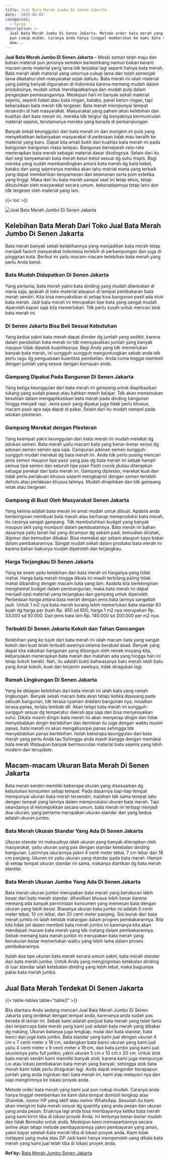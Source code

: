 ```yaml
---
title: Jual Bata Merah Jumbo Di Senen Jakarta
date: '2025-02-01'
categories:
  - harga
description: >-
  Jual Bata Merah Jumbo Di Senen Jakarta. Metode order bata merah yang kami jual
  pun cukup mudah. Caranya anda hanya tinggal memberikan ke kami data tempat
  dom...
---
```


**Jual Bata Merah Jumbo Di Senen Jakarta** – Meski zaman telah maju dan bahan material pun jenisnya semakin berkembang namun bukan berarti macam-jenis material yang lama tdk terpakai lagi seperti halnya bata merah. Bata merah ialah material yang umurnya cukup lama dan telah semenjak lama diketahui oleh masyarakat sejak dahulu. Bata merah ini ialah material yang paling banyak digunakan di Indonesia karena memang mudah dalam produksinya, mudah untuk mendapatkannya dan mudah pula dalam pengerjaan pemasangannya. Meskipun hari ini banyak sekali material sejenis, seperti hebel atau bata ringan, batako, panel beton ringan, tapi keberadaan bata merah tdk tergeser. Bata merah mempunyai tempat tersendiri di hati masyarakat. Masyarakat yang paham akan kelebihan dan kualitas dari bata merah ini, mereka tdk tergiur dg banyaknya bermunculan material sejenis, terutamanya mereka yang berada di perkampungan.

Banyak sekali keunggulan dari bata merah ini dan mungkin ini pula yang menyebabkan kebanyakan masyarakat di pedesaan tidak mau beralih ke material yang baru. Dapat kita amati bukti dari kualitas bata merah ini pada bangunan-bangunan masa lampau. Bangunan bersejarah rata-rata menerapkan bata merah sebagai material dasar dindingnya. Selain dari itu dari segi kenyamanan bata merah betul-betul sesuai dg suhu tropis. Bagi mereka yang sudah membandingkan antara bata merah dg bata hebel, batako dan yang sejenisnya mereka akan tahu matrial mana yang terbaik yang dapat memberikan kenyamanan dan keamanan serta poin estetika yang tinggi. Maka dari itu bata merah sampai saat ini tetap eksis, tetap dibutuhkan oleh masyarakat secara umum, keberadaannya tetap laris dan tdk tergeser oleh material yang lain.

{{< toc >}}

![Jual Bata Merah Jumbo Di Senen Jakarta](/images/jual-bata-merah-26.png)

## Kelebihan Bata Merah Dari Toko Jual Bata Merah Jumbo Di Senen Jakarta

Bata merah banyak sekali kelebihannya yang menjadikan bata merah tetap menjadi favorit masyarakat Indonesia terlebih di perkampungan dan juga di pinggiran kota. Berikut ini yaitu macam-macam kelebihan bata merah yang perlu Anda kenal.

### Bata Mudah Didapatkan Di Senen Jakarta

Yang pertama, bata merah yakni bata dinding yang mudah ditemukan di mana saja, apakah di toko material ataupun di tempat pembakaran bata merah sendiri. Kita bisa menyaksikan di setiap kios bangunan pasti ada stok bata merah. Jadi bata merah ini merupakan tipe bata yang sangat mudah diperoleh kapan saja kita memerlukan. Tdk perlu susah untuk mencari stok bata merah ini.

### Di Senen Jakarta Bisa Beli Sesuai Kebutuhan

Yang kedua yakni bata merah dapat diorder dg jumlah yang sedikit, karena dalam pembelian bata merah ini tdk mensyaratkan jumlah yang banyak maupun tidak dipatok kuantitasnya. Bagi Anda yang tdk memerlukan banyak bata merah, ini sungguh-sungguh menguntungkan sebab anda tdk perlu ragu dg penguasaan kuantitas pembelian. Anda cuma tinggal membeli dengan jumlah yang sesuai dengan kemauan anda.

### Gampang Dipakai Pada Bangunan Di Senen Jakarta

Yang ketiga keunggulan dari bata merah ini gampang untuk diaplikasikan tukang yang sudah piawai atau bahkan masih belajar. Tdk akan menemukan kesulitan dalam mengaplikasikan bata merah pada dinding bangunan hingga menjadi rapi. Jenis pasir yang dipakai juga tidak perlu khusus, macam pasir apa saja dapat di pakai. Selain dari itu mudah nempel pada adukan plesteran.

### Gampang Merekat dengan Plesteran

Yang keempat yakni keunggulan dari mata merah ini mudah melekat dg adukan semen. Bata merah yaitu macam bata yang benar-benar serasi dg adonan semen semen apa saja. Campuran adonan semen sungguh-sungguh mudah merekat dg bata merah ini. Anda tdk perlu pusing mencari jenis semen maupun tipe pasir yang pas dg bata merah ini sebab hampir semua tipe semen dan seluruh tipe pasir Pasti cocok jikalau diterapkan sebagai perekat dari bata merah ini. Gampang diplester, merekat kuat dan tidak perlu perlakuan khusus seperti mengkaprot dengan semen terlebih dahulu atau perlakuan khusus lainnya. Mudah dirapihkan dan tdk gampang retak atau bergeser.

### Gampang di Buat Oleh Masyarakat Senen Jakarta

Yang kelima adalah bata merah ini amat mudah untuk dibuat. Apabila anda berkeinginan membuat bata merah atau berharap memproduksi bata merah, itu caranya sangat gampang. Tdk membutuhkan budget yang banyak maupun skill yang mumpuni dalam pembuatannya. Bata merah ini bahan dasarnya yaitu tanah liat yang dicampur dg sekam padi, kemudian dicetak, dijemur dan kemudian dibakar. Bisa memakai api sekam ataupun kayu bakar dalam pembakarannya. Sangat mudah sekali dalam produksi bata merah ini karena bahan bakunya mudah diperoleh dan terjangkau.

### Harga Terjangkau Di Senen Jakarta

Yang ke enam yaitu kelebihan dari bata merah ini harganya yang tidak mahal. Harga bata merah hingga dikala ini masih terbilang paling tidak mahal dibanding dengan macam bata yang lain. Apabila kita berkeinginan menghemat budget dalam pembangunan, maka bata merah ini dapat menjadi opsi material yang terjangkau dan gampang untuk diperoleh. Perbedaan harga antara bata merah dengan jenis bata lainnya sangatlah jauh. Untuk 1 m2 nya bata merah kurang lebih memerlukan bata standar 83 buah dg harga per buah Rp. 450 sd 600, harga 1 m2 nya merupakan Rp. 33.000 sd 50.000. Dan jenis bata lain Rp. 140.000 sd 200.000 per m2 nya.

### Terbukti Di Senen Jakarta Kokoh dan Tahan Goncangan

Kelebihan yang ke tujuh dari bata merah ini ialah macam bata yang sangat kokoh dan kuat telah terbukti awetnya selama berabad abad. Banyak yang dapat kita saksikan bangunan yang dibangun oleh nenek moyang kita, kebanyakan menerapkan bata merah dan malahan ada yang hingga hari ini tetap kokoh berdiri. Nah, itu adalah bukti bahwasanya batu merah ialah batu yang Amat kokoh, kuat dan terjamin awetnya, tidak diragukan lagi.

### Ramah Lingkungan Di Senen Jakarta

Yang ke delapan kelebihan dari bata merah ini ialah bata yang ramah lingkungan. Banyak sekali macam bata akan tetapi ketika dipasang pada sebuah bangunan, tdk terasa nyaman didalam bangunan nya, misalkan terasa panas, terlalu lembab dll. Akan tetapi bata merah ini sungguh-sungguh sesuai dg temperatur daerah apa saja dan bisa menyesuaikan suhu. Dikala musim dingin bata merah ini akan menyerap dingin dan tidak menyebabkan dingin berlebihan dan demikian itu juga dengan waktu musim panas, bata merah ini akan mengabsorpsi panas sehingga tdk menyebabkan panas berlebihan. Itulah beberapa keunggulan dari bata merah yang perlu Anda tau Sehingga anda masih bangga dengan memakai bata merah Walaupun banyak bermunculan material bata sejenis yang lebih modern dan terupdate.

## Macam-macam Ukuran Bata Merah Di Senen Jakarta

Bata merah sendiri memiliki beberapa ukuran yang disesuaikan dg kebutuhan konsumen setiap tempat. Pada dasarnya tiap-tiap tempat mempunyai ukuran bata merah tersendiri, malahan tdk sama tempat satu dengan tempat yang lainnya dalam memproduksi ukuran bata merah. Tapi seandainya di kelompokkan secara umum, bata merah ini terbagi menjadi dua ukuran; yang pertama merupakan ukuran standar dan yang kedua adalah ukuran jumbo.

### Bata Merah Ukuran Standar Yang Ada Di Senen Jakarta

Ukuran standar ini maksudnya ialah ukuran yang banyak diterapkan oleh masyarakat, yaitu ukuran yang pas dengan standar ketebalan dinding bangunan. Lazimnya ukurannya yakni 4 centi meter tebal, 7 cm lebar dan 18 cm panjang. Ukuran ini yaitu ukuran yang standar pada bata merah. Hampir di setiap tempat ukuran standar ini sama, makanya diartikan dg bata merah standar.

### Bata Merah Ukuran Jumbo Yang Ada Di Senen Jakarta

Bata merah ukuran jumbo merupakan bata merah yang berukuran lebih besar dari bata merah standar. dihasilkan khusus lebih besar karena memang ada banyak permintaan konsumen yang memesan bata dengan ukuran yang lebih besar. Biasanya ukuran bata jumbo ini adalah 5 centi meter tebal, 10 cm lebar, dan 20 centi meter panjang. Sisi buruk dari bata merah jumbo ini ialah ketidak matangan dalam progres pembakarannya. Bila kita tidak jeli dalam membeli bata merah jumbo ini karenanya kita akan mendapati macam bata merah yang tdk matang dalam pembakarannya. Sebab memang bata merah jumbo ini merupakan bata merah yang berukuran besar memerlukan waktu yang lebih lama dalam proses pembakarannya.

Itulah dua tipe ukuran bata merah secara umum yakni; bata merah standar dan bata merah jumbo. Untuk Anda yang menginginkan ketebalan dinding di luar standar ialah ketebalan dinding yang lebih tebal, maka bagusnya pakai bata merah jumbo.

## Jual Bata Merah Terdekat Di Senen Jakarta

{{< table-tables table="table2" >}}

Bila diantara Anda sedang mencari Jual Bata Merah Jumbo Di Senen Jakarta yang terdekat dengan tempat anda, karenanya anda sudah pas berada di laman ini. Sebab kami adalah penjual bata merah yang telah lama dan terpercaya bata merah yang kami jual adalah bata merah yang dibakar dg matang. Ukuran batanya juga lengkap, mulai dari bata standar, bata banci dan juga bata jumbo. Bata standar yang kami jual dengan ukuran 4 cm x 7 centi meter x 18 cm, sedangkan bata banci ukuran yang kami jual yaitu 4 centi meter x 9 centi meter x 19 cm, dan bata jumbo yang kami jual ukurannya yaitu full jumbo; yakni ukuran 5 cm x 10 cm x 20 cm. Untuk stok bata merah sendiri kami memiliki banyak stok, karena kami juga mempunyai Lio atau lokasi pembakaran bata merah yang banyak, sehingga stok bata merah kami tidak perlu diragukan lagi. Anda dapat mengorder berapapun jumlah yang anda inginkan dari bata merah ini, kami siap melayani nya dan siap mengirimnya ke lokasi proyek anda.

Metode order bata merah yang kami jual pun cukup mudah. Caranya anda hanya tinggal memberikan ke kami data tempat domisili lengkap atau Sharelok, nomor HP yang aktif atau nomor WhatsApp. Sesudah itu kami akan mengirim bata merah sesuai dg quantity yang anda pesan dan ukuran yang anda pesan. Enaknya lagi anda bisa membayarnya ketika bata merah yang kami kirim tiba di lokasi proyek Anda. Ini tentunya benar-benar mudah dan tidak Beresiko untuk anda. Meskipun kami memasarkannya secara online akan tetapi metode pembayarannya yakni pembayaran yang aman, yakni bayar setelah bata merah tiba di lokasi proyek anda. Kami tidak melayani uang muka atau DP Jadi kami hanya memperoleh uang dikala bata merah yang kami jual telah tiba di lokasi proyek anda.

**Ref by:** [Bata Merah Jumbo Senen Jakarta](https://id.wikipedia.org/wiki/Bata)
